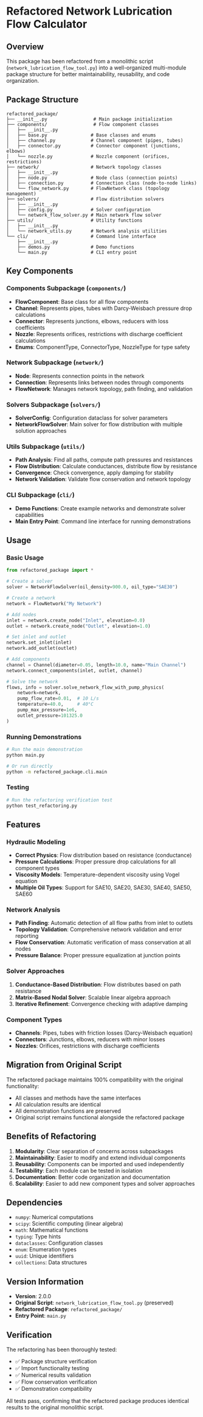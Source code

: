 # Refactored Network Lubrication Flow Calculator

## Overview

This package has been refactored from a monolithic script (`network_lubrication_flow_tool.py`) into a well-organized multi-module package structure for better maintainability, reusability, and code organization.

## Package Structure

```
refactored_package/
├── __init__.py                 # Main package initialization
├── components/                 # Flow component classes
│   ├── __init__.py
│   ├── base.py                # Base classes and enums
│   ├── channel.py             # Channel component (pipes, tubes)
│   ├── connector.py           # Connector component (junctions, elbows)
│   └── nozzle.py              # Nozzle component (orifices, restrictions)
├── network/                   # Network topology classes
│   ├── __init__.py
│   ├── node.py                # Node class (connection points)
│   ├── connection.py          # Connection class (node-to-node links)
│   └── flow_network.py        # FlowNetwork class (topology management)
├── solvers/                   # Flow distribution solvers
│   ├── __init__.py
│   ├── config.py              # Solver configuration
│   └── network_flow_solver.py # Main network flow solver
├── utils/                     # Utility functions
│   ├── __init__.py
│   └── network_utils.py       # Network analysis utilities
└── cli/                       # Command line interface
    ├── __init__.py
    ├── demos.py               # Demo functions
    └── main.py                # CLI entry point
```

## Key Components

### Components Subpackage (`components/`)

- **FlowComponent**: Base class for all flow components
- **Channel**: Represents pipes, tubes with Darcy-Weisbach pressure drop calculations
- **Connector**: Represents junctions, elbows, reducers with loss coefficients
- **Nozzle**: Represents orifices, restrictions with discharge coefficient calculations
- **Enums**: ComponentType, ConnectorType, NozzleType for type safety

### Network Subpackage (`network/`)

- **Node**: Represents connection points in the network
- **Connection**: Represents links between nodes through components
- **FlowNetwork**: Manages network topology, path finding, and validation

### Solvers Subpackage (`solvers/`)

- **SolverConfig**: Configuration dataclass for solver parameters
- **NetworkFlowSolver**: Main solver for flow distribution with multiple solution approaches

### Utils Subpackage (`utils/`)

- **Path Analysis**: Find all paths, compute path pressures and resistances
- **Flow Distribution**: Calculate conductances, distribute flow by resistance
- **Convergence**: Check convergence, apply damping for stability
- **Network Validation**: Validate flow conservation and network topology

### CLI Subpackage (`cli/`)

- **Demo Functions**: Create example networks and demonstrate solver capabilities
- **Main Entry Point**: Command line interface for running demonstrations

## Usage

### Basic Usage

```python
from refactored_package import *

# Create a solver
solver = NetworkFlowSolver(oil_density=900.0, oil_type="SAE30")

# Create a network
network = FlowNetwork("My Network")

# Add nodes
inlet = network.create_node("Inlet", elevation=0.0)
outlet = network.create_node("Outlet", elevation=1.0)

# Set inlet and outlet
network.set_inlet(inlet)
network.add_outlet(outlet)

# Add components
channel = Channel(diameter=0.05, length=10.0, name="Main Channel")
network.connect_components(inlet, outlet, channel)

# Solve the network
flows, info = solver.solve_network_flow_with_pump_physics(
    network=network,
    pump_flow_rate=0.01,  # 10 L/s
    temperature=40.0,     # 40°C
    pump_max_pressure=1e6,
    outlet_pressure=101325.0
)
```

### Running Demonstrations

```bash
# Run the main demonstration
python main.py

# Or run directly
python -m refactored_package.cli.main
```

### Testing

```bash
# Run the refactoring verification test
python test_refactoring.py
```

## Features

### Hydraulic Modeling

- **Correct Physics**: Flow distribution based on resistance (conductance)
- **Pressure Calculations**: Proper pressure drop calculations for all component types
- **Viscosity Models**: Temperature-dependent viscosity using Vogel equation
- **Multiple Oil Types**: Support for SAE10, SAE20, SAE30, SAE40, SAE50, SAE60

### Network Analysis

- **Path Finding**: Automatic detection of all flow paths from inlet to outlets
- **Topology Validation**: Comprehensive network validation and error reporting
- **Flow Conservation**: Automatic verification of mass conservation at all nodes
- **Pressure Balance**: Proper pressure equalization at junction points

### Solver Approaches

1. **Conductance-Based Distribution**: Flow distributes based on path resistance
2. **Matrix-Based Nodal Solver**: Scalable linear algebra approach
3. **Iterative Refinement**: Convergence checking with adaptive damping

### Component Types

- **Channels**: Pipes, tubes with friction losses (Darcy-Weisbach equation)
- **Connectors**: Junctions, elbows, reducers with minor losses
- **Nozzles**: Orifices, restrictions with discharge coefficients

## Migration from Original Script

The refactored package maintains 100% compatibility with the original functionality:

- All classes and methods have the same interfaces
- All calculation results are identical
- All demonstration functions are preserved
- Original script remains functional alongside the refactored package

## Benefits of Refactoring

1. **Modularity**: Clear separation of concerns across subpackages
2. **Maintainability**: Easier to modify and extend individual components
3. **Reusability**: Components can be imported and used independently
4. **Testability**: Each module can be tested in isolation
5. **Documentation**: Better code organization and documentation
6. **Scalability**: Easier to add new component types and solver approaches

## Dependencies

- `numpy`: Numerical computations
- `scipy`: Scientific computing (linear algebra)
- `math`: Mathematical functions
- `typing`: Type hints
- `dataclasses`: Configuration classes
- `enum`: Enumeration types
- `uuid`: Unique identifiers
- `collections`: Data structures

## Version Information

- **Version**: 2.0.0
- **Original Script**: `network_lubrication_flow_tool.py` (preserved)
- **Refactored Package**: `refactored_package/`
- **Entry Point**: `main.py`

## Verification

The refactoring has been thoroughly tested:

- ✅ Package structure verification
- ✅ Import functionality testing  
- ✅ Numerical results validation
- ✅ Flow conservation verification
- ✅ Demonstration compatibility

All tests pass, confirming that the refactored package produces identical results to the original monolithic script.
